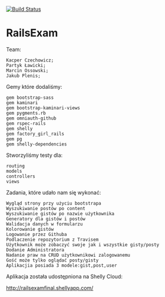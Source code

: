 [![Build Status](https://travis-ci.org/kipperek/RailsExam.svg)](https://travis-ci.org/kipperek/RailsExam)

RailsExam
=========

  Team:
  
    Kacper Czechowicz;
    Partyk Ławicki;
    Marcin Ossowski;
    Jakub Plenis;



Gemy które dodaliśmy:

	gem bootstrap-sass
	gem kaminari
	gem bootstrap-kaminari-views
	gem pygments.rb
	gem omniauth-github
	gem rspec-rails
	gem shelly
	gem factory_girl_rails
	gem pg
	gem shelly-dependencies

Stworzyliśmy testy dla:
	
	routing
	models
	controllers
	views
	
	
Zadania, które udało nam się wykonać:

	Wygląd strony przy użyciu bootstrapa
	Wyszukiwanie postów po content
	Wyszukiwanie gistów po nazwie użytkownika
	Generatory dla gistów i postów
	Walidacja danych w formularzu
	Kolorowanie gistów
	Logowanie przez Githuba
	Podlaczenie repozytorium z Travisem
	Użytkownik może zobaczyć swoje jak i wszystkie gisty/posty
	Dodanie Administratora
	Nadanie praw na CRUD użytkownikowi zalogowanemu
	Gość może tylko oglądać posty/gisty
	Aplikacjia posiada 3 modele:gist,post,user
	
	

Aplikacja została udostępniona na Shelly Cloud:

http://railsexamfinal.shellyapp.com/
